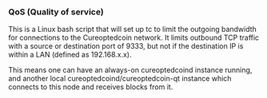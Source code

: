 ### QoS (Quality of service) ###

This is a Linux bash script that will set up tc to limit the outgoing bandwidth for connections to the Cureoptedcoin network. It limits outbound TCP traffic with a source or destination port of 9333, but not if the destination IP is within a LAN (defined as 192.168.x.x).

This means one can have an always-on cureoptedcoind instance running, and another local cureoptedcoind/cureoptedcoin-qt instance which connects to this node and receives blocks from it.
